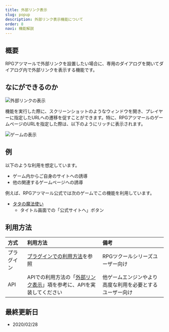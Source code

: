```yaml
---
title: 外部リンク表示
slug: popup
description: 外部リンク表示機能について
order: 8
navi: 機能解説
---
```

    
## 概要
RPGアツマールで外部リンクを設置したい場合に、専用のダイアログを開いてダイアログ内で外部リンクを表示する機能です。
    
## なにができるのか
![外部リンクの表示](/images/popup_sample.png)

機能を実行した際に、スクリーンショットのようなウィンドウを開き、プレイヤーに指定したURLへの遷移を促すことができます。特に、RPGアツマールのゲームページのURLを指定した際は、以下のようにリッチに表示されます。
  
![ゲームの表示](/images/popup_game_sample.png)
    
## 例
以下のような利用を想定しています。
 - ゲーム内からご自身のサイトへの誘導
 - 他の関連するゲームページへの誘導
  
例えば、RPGアツマール公式では次のゲームでこの機能を利用しています。
 - [タタの魔法使い](https://game.nicovideo.jp/atsumaru/games/gm7601)
    - タイトル画面での「公式サイトへ」ボタン
    
## 利用方法

方式|利用方法|備考
:---|:---|:---
プラグイン|[プラグインでの利用方法](/plugins)を参照|RPGツクールシリーズユーザー向け
API|APIでの利用方法の「[外部リンク表示](/apis/popup)」項を参考に、APIを実装してください|他ゲームエンジンやより高度な利用を必要とするユーザー向け

    
## 最終更新日
 - 2020/02/28
